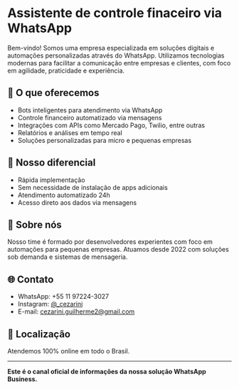 # Assistente de controle finaceiro via WhatsApp

Bem-vindo! Somos uma empresa especializada em soluções digitais e automações personalizadas através do WhatsApp. Utilizamos tecnologias modernas para facilitar a comunicação entre empresas e clientes, com foco em agilidade, praticidade e experiência.

## 💼 O que oferecemos

- Bots inteligentes para atendimento via WhatsApp
- Controle financeiro automatizado via mensagens
- Integrações com APIs como Mercado Pago, Twilio, entre outras
- Relatórios e análises em tempo real
- Soluções personalizadas para micro e pequenas empresas

## 📱 Nosso diferencial

- Rápida implementação
- Sem necessidade de instalação de apps adicionais
- Atendimento automatizado 24h
- Acesso direto aos dados via mensagens

## 👤 Sobre nós

Nosso time é formado por desenvolvedores experientes com foco em automações para pequenas empresas. Atuamos desde 2022 com soluções sob demanda e sistemas de mensageria.

## 🌐 Contato

- WhatsApp: +55 11 97224-3027
- Instagram: [@_cezarini](https://instagram.com/_cezarini)  
- E-mail: cezarini.guilherme2@gmail.com

## 📍 Localização

Atendemos 100% online em todo o Brasil.

---

**Este é o canal oficial de informações da nossa solução WhatsApp Business.**

